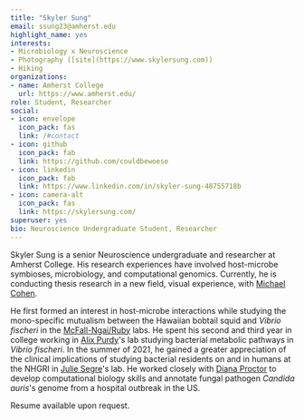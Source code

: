 ```yaml
---
title: "Skyler Sung"
email: ssung23@amherst.edu
highlight_name: yes
interests:
- Microbiology x Neuroscience 
- Photography ([site](https://www.skylersung.com))
- Hiking
organizations:
- name: Amherst College
  url: https://www.amherst.edu/
role: Student, Researcher
social:
- icon: envelope
  icon_pack: fas
  link: /#contact
- icon: github
  icon_pack: fab
  link: https://github.com/couldbewoese
- icon: linkedin
  icon_pack: fab
  link: https://www.linkedin.com/in/skyler-sung-48755718b
- icon: camera-alt
  icon_pack: fas
  link: https://skylersung.com/
superuser: yes
bio: Neuroscience Undergraduate Student, Researcher
---
```


Skyler Sung is a senior Neuroscience undergraduate and researcher at Amherst College. His research experiences have involved host-microbe symbioses, microbiology, and computational genomics. Currently, he is conducting thesis research in a new field, visual experience, with [Michael Cohen](http://www.michaelacohen.net/research-interests.html). 

He first formed an interest in host-microbe interactions while studying the mono-specific mutualism between the Hawaiian bobtail squid and *Vibrio fischeri* in the [McFall-Ngai/Ruby](https://www.glowingsquid.org/index.php) labs. He spent his second and third year in college working in [Alix Purdy](http://www.apurdylab.org/)'s lab studying bacterial metabolic pathways in *Vibrio fischeri*. 
In the summer of 2021, he gained a greater appreciation of the clinical implications of studying bacterial residents on and in humans at the NHGRI in [Julie Segre](https://www.genome.gov/staff/Julie-Segre-PhD)'s lab. He worked closely with [Diana Proctor](https://dmap02.github.io/personal-website/index.html) to develop computational biology skills and annotate fungal pathogen *Candida auris*'s genome from a hospital outbreak in the US. 


Resume available upon request. 

